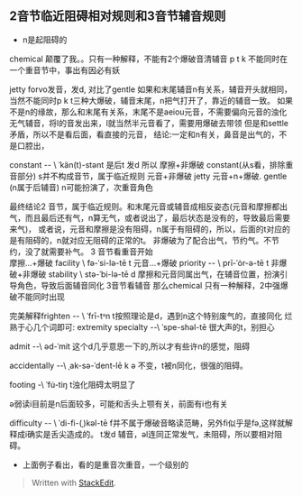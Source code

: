 ## 2音节临近阻碍相对规则和3音节辅音规则
- n是起阻碍的

chemical 颠覆了我。。只有一种解释，不能有2个爆破音清辅音 p t k 不能同时在一个重音节中，事出有因必有妖


jetty forvo发音，发d, 对比了gentle 
如果和末尾辅音n有关系，辅音开头就相同，当然不能同时p k t三种大爆破，辅音末尾，n把气打开了，靠近的辅音一致。
如果不是n的缘故，那么和末尾有关系，末尾不是aeiou元音，不需要偏向元音的浊化无气辅音，将l的音发出来，l就当然半元音看了，需要用爆破去带领
但是和settle 矛盾，所以不是看后面，看直接的元音，
结论:一定和n有关，鼻音是出气的，不是口腔出，

constant -- \ ˈkän(t)-stənt 是后t 发d
所以 摩擦+非爆破 constant(从s看，排除重音部分) s并不构成音节，属于临近规则
	元音+非爆破 jetty
	元音+n+爆破. gentle (n属于后辅音) n可能扮演了，次重音角色

最终结论2 音节，属于临近规则。和末尾元音或辅音成相反姿态(元音和摩擦都出气，而且最后还有气，n算无气，或者说出了，最后状态是没有的，导致最后需要来气)，
或者说，元音和摩擦是没有阻碍，n属于有阻碍的，所以，后面的t对应的是有阻碍的，n就对应无阻碍的正常的t。
非爆破为了配合出气，节约气。不节约，没了就需要补气。
3 音节看重音开始	
		摩擦...+爆破 facility \ fə-ˈsi-lə-tē t
		元音...+爆破 priority -- \ prī-ˈȯr-ə-tē t 
		非爆破+非爆破 stability \ stə-ˈbi-lə-tē d
摩擦和元音同属出气，在辅音位置，扮演引导角色，导致后面辅音同化
3音节看辅音 那么chemical 只有一种解释，2中强爆破不能同时出现

完美解释frighten -- \ ˈfrī-tᵊn
t按照理论是d，遇到n这个特别废气的，直接同化
烂熟于心几个词即可:
extremity
specialty --\ ˈspe-shəl-tē 很大声的t，别担心

admit --\ əd-ˈmit 这个d几乎意思一下的,所以才有些许n的感觉，阻碍

accidentally --\ ˌak-sə-ˈdent-lē k ə 不变，t被n同化，很强的阻碍。

footing -\ ˈfu̇-tiŋ t浊化阻碍太明显了

ə弱读i目前是n后面较多，可能和舌头上颚有关，前面有i也有关

difficulty -- \ ˈdi-fi-(ˌ)kəl-tē f并不属于爆破音略读范畴，另外fi似乎是fə,这样就解释成i确实是舌尖造成的。 t发d 辅音，əl连同正常发气，未阻碍，所以要相对阻碍。

- 上面例子看出，看的是重音次重音，一个级别的


> Written with [StackEdit](https://stackedit.io/).
<!--stackedit_data:
eyJoaXN0b3J5IjpbNDU3Mzc5MTU5LDg2Njc5NTIxNSw5MDE1ND
k1MzEsMTg4MjA0MDg4NSwtMjQ1MDg1OTg3LC05Mjg3OTgwNzcs
MzgyMzQ2MjU0LDE4NzY3MjA2NDUsLTQ1MDA1NDU0MCwtMTU2MT
U0MTE4OSw3MzQzMDI4ODYsLTU4MzExNzYzN119
-->
